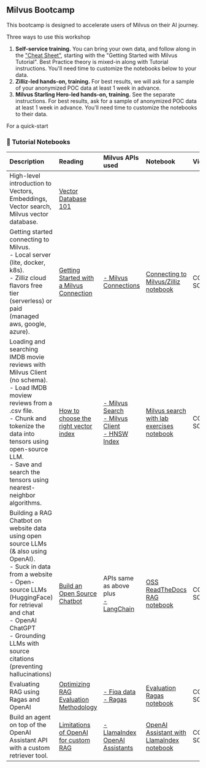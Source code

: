 ## Milvus Bootcamp

This bootcamp is designed to accelerate users of Milvus on their AI journey.

Three ways to use this workshop
1. **Self-service training.** You can bring your own data, and follow along in the ["Cheat Sheet"](MilvusCheatSheet.md), starting with the "Getting Started with Milvus Tutorial". Best Practice theory is mixed-in along with Tutorial instructions.  You'll need time to customize the notebooks below to your data.
2. **Zilliz-led hands-on, training.**  For best results, we will ask for a sample of your anonymized POC data at least 1 week in advance.
3. **Milvus Starling Hero-led hands-on, training.** See the separate instructions. For best results, ask for a sample of anonymized POC data at least 1 week in advance. You'll need time to customize the notebooks to their data.

For a quick-start 


### 📖 Tutorial Notebooks

| Description | Reading | Milvus APIs used | Notebook | Video
|:--------------------------------------------------------------|:-------|:-------|:-------|:-------|
| High-level introduction to Vectors, Embeddings, Vector search, Milvus vector database. | [Vector Database 101](https://zilliz.com/learn/what-is-vector-database)  |  |  | 
| Getting started connecting to Milvus. <br>- Local server (lite, docker, k8s). <br>- Zilliz cloud flavors free tier (serverless) or paid (managed aws, google, azure). | [Getting Started with a Milvus Connection](https://zilliz.com/blog/getting-started-with-a-milvus-connection) | [- Milvus Connections](https://milvus.io/docs/manage_connection.md) | [Connecting to Milvus/Zilliz notebook](milvus_connect.ipynb) | COMING SOON! |
| Loading and searching IMDB movie reviews with Milvus Client (no schema). <br>- Load IMDB moview reviews from a .csv file. <br>- Chunk and tokenize the data into tensors using open-source LLM. <br>- Save and search the tensors using nearest-neighbor algorithms. | [How to choose the right vector index](https://zilliz.com/learn/choosing-right-vector-index-for-your-project)| [- Milvus Search](https://milvus.io/api-reference/pymilvus/v2.3.x/Collection/search().md) <br>[- Milvus Client](https://pymilvus.readthedocs.io/en/latest/_modules/milvus/client/stub.html) <br> [- HNSW Index](https://milvus.io/docs/v2.0.x/index.md) | [Milvus search with lab exercises notebook](Retrieval/imdb_milvus_client.ipynb) | COMING SOON! |
| Building a RAG Chatbot on website data using open source LLMs (& also using OpenAI).  <br>- Suck in data from a website <br>- Open-source LLMs (HuggingFace) for retrieval and chat<br>- OpenAI ChatGPT <br>- Grounding LLMs with source citations (preventing hallucinations) | [Build an Open Source Chatbot](https://zilliz.com/blog/building-open-source-chatbot-using-milvus-and-langchain-in-5-minutes)| APIs same as above plus <br> [- LangChain](https://milvus.io/docs/integrate_with_langchain.md) | [OSS ReadTheDocs RAG notebook](RAG/readthedocs_zilliz_langchain.ipynb) | COMING SOON! |
| Evaluating RAG using Ragas and OpenAI | [Optimizing RAG Evaluation Methodology](https://zilliz.com/blog/how-to-evaluate-retrieval-augmented-generation-rag-applications)| [- Fiqa data](https://github.com/explodinggradients/ragas/blob/main/experiments/baselines/fiqa/dataset-exploration-and-baseline.ipynb) <br>[- Ragas](https://github.com/explodinggradients/ragas) | [Evaluation Ragas notebook](https://github.com/milvus-io/bootcamp/blob/master/evaluation/evaluate_fiqa_customized_RAG.ipynb) | COMING SOON! |
| Build an agent on top of the OpenAI Assistant API with a custom retriever tool. | [Limitations of OpenAI for custom RAG](https://zilliz.com/blog/customizing-openai-built-in-retrieval-using-milvus-vector-database)| [- LlamaIndex](https://milvus.io/docs/integrate_with_llama.md) <br>[OpenAI Assistants](https://platform.openai.com/docs/assistants/overview)| [OpenAI Assistant with LlamaIndex notebook](OpenAIAssistants/milvus_agent_llamaindex.ipynb) | COMING SOON! |